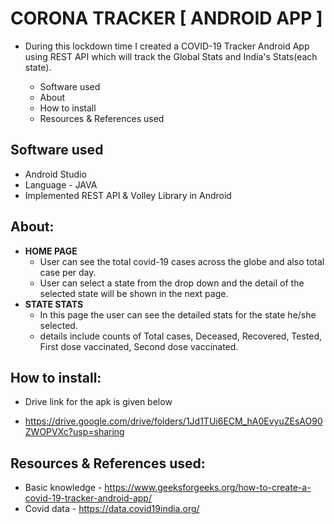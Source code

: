 # CORONA TRACKER [ ANDROID APP ]
* During this lockdown time I created a COVID-19 Tracker Android App using REST API which will track the Global Stats and India's Stats(each state).
  
  - Software used
  - About
  - How to install
  - Resources & References used


## Software used
* Android Studio
* Language - JAVA
* Implemented REST API & Volley Library in Android

## About:
* **HOME PAGE**
  - User can see the total covid-19 cases across the globe and also total case per day.
  - User can select a state from the drop down and the detail of the selected state will be shown in the next page.
* **STATE STATS**
  - In this page the user can see the detailed stats for the state he/she selected.
  - details include counts of Total cases, Deceased, Recovered, Tested, First dose vaccinated, Second dose vaccinated.
  

## How to install:
* Drive link for the apk is given below

* https://drive.google.com/drive/folders/1Jd1TUi6ECM_hA0EvyuZEsAO90ZWOPVXc?usp=sharing

## Resources & References used:
* Basic knowledge - https://www.geeksforgeeks.org/how-to-create-a-covid-19-tracker-android-app/
* Covid data - https://data.covid19india.org/
